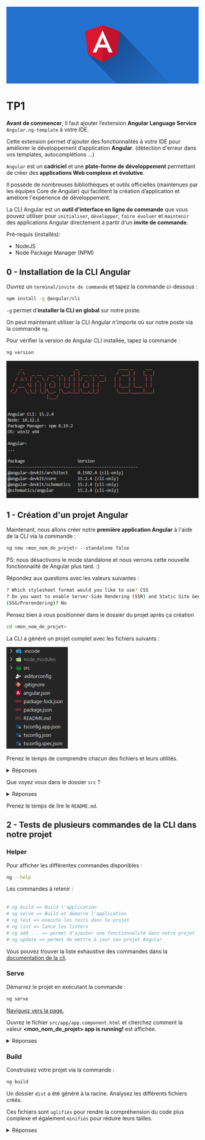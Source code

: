 ![Angular](./Angular.png)

# TP1

**Avant de commencer**, Il faut ajouter l’extension **Angular Language Service** `Angular.ng-template` à votre IDE.

Cette extension permet d'ajouter des fonctionnalités à votre IDE pour améliorer le développement d’application **Angular**. (détection d'erreur dans vos templates, autocomplétions ...)

`Angular` est un **cadriciel** et une **plate-forme de développement** permettant de créer des **applications Web complexe et évolutive**.

Il possède de nombreuses bibliothèques et outils officielles (maintenues par les équipes Core de Angular) qui facilitent la création d’application et améliore l'expérience de développement.

La CLI Angular est un **outil d'interface en ligne de commande** que vous pouvez utiliser pour `initialiser`, `développer`, `faire évoluer` et `maintenir` des applications Angular directement à partir d'un **invite de commande**.

Pré-requis (installés):

- NodeJS
- Node Package Manager (NPM)

## 0 - Installation de la CLI Angular

Ouvrez un `terminal/invite de commande` et tapez la commande ci-dessous :

```bash
npm install -g @angular/cli
```

`-g` permet d'**installer la CLI en global** sur notre poste.

On peut maintenant utiliser la CLI Angular n'importe où sur notre poste via la commande `ng`.

Pour vérifier la version de Angular CLI installée, tapez la commande :

```bash
ng version
```

![AngularCLIVersion](./version.png)

## 1 - Création d'un projet Angular

Maintenant, nous allons créer notre **première application Angular** à l'aide de la CLI via la commande :

```bash
ng new <mon_nom_de_projet> --standalone false
```

PS: nous désactivons le mode standalone et nous verrons cette nouvelle fonctionnalité de Angular plus tard. :)

Répondez aux questions avec les valeurs suivantes :

```bash
? Which stylesheet format would you like to use? CSS
? Do you want to enable Server-Side Rendering (SSR) and Static Site Generation 
(SSG/Prerendering)? No
```

Pensez bien à vous positionner dans le dossier du projet après ça création

```bash
cd <mon_nom_de_projet>
```

La CLI a généré un projet complet avec les fichiers suivants :

![AngularCLIFiles](./files.png)

Prenez le temps de comprendre chacun des fichiers et leurs utilités.

<details>
<summary>Réponses</summary>

```bash
- `.vscode (dossier)` : Configuration de VSCode pour ce projet
- `node_modules (dossier)` : Toutes les dépendances du projet
- `src (dossier)` : Toutes les sources du projet
- `.editorconfig` : Configuration du formatage de VSCode
- `.gitignore` : Configuration de Git (fichiers ignorés)
- `package.json` : Configuration de NPM
- `package-lock.json` : Fichier représentant l arborescence complète de nos dépendances installées
- `README.md` : Documentation pour démarrer le projet
- `tsconfig.app.json` : Fichier de configuration Typescript pour notre app
- `tsconfig.json` : Fichier de configuration Typescript global
- `tsconfig.spec.json` : Fichier de configuration Typescript pour nos tests
```

</details>

Que voyez vous dans le dossier `src` ?

<details>
<summary>Réponses</summary>

```bash
- `App (dossier)` : Toutes les briques logicielles de notre programme
- `assets (dossier)` : Tous les fichiers statiques (css, images, fonts ...)
- `favicon.ico` : Icône affichée dans l onglet de notre page
- `index.html` : Page HTML de notre site Web
- `main.ts` : Point d entrée de notre programme Angular
- `styles.css` : Fichier de style global
```

</details>

Prenez le temps de lire le `README.md`.

## 2 - Tests de plusieurs commandes de la CLI dans notre projet

### Helper

Pour afficher les différentes commandes disponibles :

```bash
ng --help
```

Les commandes à retenir :

```bash

# ng build => Build l'application
# ng serve => Build et démarre l'application
# ng test => execute les tests dans le projet
# ng lint => lance les linters
# ng add ... => permet d'ajouter une fonctionnalité dans notre projet
# ng update => permet de mettre à jour son projet Angular
```

Vous pouvez trouver la liste exhaustive des commandes dans la [documentation de la cli](https://angular.io/cli#command-overview).

### Serve

Démarrez le projet en exécutant la commande :

```bash
ng serve
```

<a href="http://localhost:4200" target="_blank" rel="noreferrer">Naviguez vers la page.</a>

Ouvrez le fichier `src/app/app.component.html` et cherchez comment la valeur **<mon_nom_de_projet> app is running!** est affichée.

<details>
<summary>Réponses</summary>
<p>Elle utilise l'<b>interpolation</b> en injectant la valeur de la variable <b>title</b> présente dans le fichier <i>src/app/app.component.ts</i> dans le template.</p>
</details>

### Build

Construisez votre projet via la commande :

```bash
ng build
```

Un dossier `dist` a été généré à la racine. Analysez les différents fichiers créés.

Ces fichiers sont `uglifiés` pour rendre la compréhension du code plus complexe et également `minifiés` pour réduire leurs tailles.

<details>
<summary>Réponses</summary>

```bash
- `favicon.ico` : Icône affichée dans l onglet de notre page
- `index.html` : Page HTML de notre site Web
- `main.[hash].js` : Fichier js comprenant le code de notre application
- `polyfills.[hash].js` : Fichier js comprenant les bouts de code utilisé pour fournir des fonctionnalités récentes sur d anciens navigateurs qui ne les supportent pas nativement.
- `styles.[hash].css` : Fichier de style global
```

</details>
